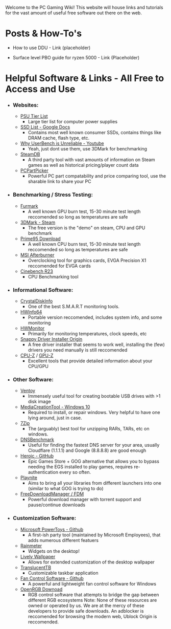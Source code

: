 Welcome to the PC Gaming Wiki! This website will house links and tutorials for the vast amount of useful free software out there on the web. 


# Posts & How-To's

- How to use DDU - Link (placeholder)

- Surface level PBO guide for ryzen 5000 - Link (Placeholder)

# Helpful Software & Links - All Free to Access and Use
- ### Websites:
  - [PSU Tier List](https://cultists.network/140/psu-tier-list/)
    - Large tier list for computer power supplies
  - [SSD List - Google Docs](https://docs.google.com/spreadsheets/d/1B27_j9NDPU3cNlj2HKcrfpJKHkOf-Oi1DbuuQva2gT4)
    - Contains most well known consumer SSDs, contains things like DRAM cache, flash type, etc. 
  - [Why UserBench is Unreliable - Youtube](https://www.youtube.com/watch?v=RQSBj2LKkWg)
    - Yeah, just dont use them, use 3DMark for benchmarking
  - [SteamDB](https://steamdb.info/)
    - A third party tool with vast amounts of information on Steam games as well as historical pricing/player count data
  - [PCPartPicker](https://pcpartpicker.com/list/)
    - Powerful PC part compatability and price comparing tool, use the sharable link to share your PC
- ### Benchmarking / Stress Testing:
  - [Furmark](https://geeks3d.com/furmark/)
    - A well known GPU burn test, 15-30 minute test length reccomended so long as temperatures are safe
  - [3DMark - Steam](https://store.steampowered.com/app/223850/3DMark/)
    - The free version is the "demo" on steam, CPU and GPU benchmark
  - [Prime95 Download](https://www.guru3d.com/files-details/prime95-download.html)
    - A well known CPU burn test, 15-30 minute test length reccomended so long as temperatures are safe
  - [MSI Afterburner](https://www.msi.com/Landing/afterburner/graphics-cards)
    - Overclocking tool for graphics cards, EVGA Precision X1 reccomended for EVGA cards
  - [Cinebench R23](https://www.maxon.net/en/downloads/cinebench-r23-downloads)
    - CPU Benchmarking tool
- ### Informational Software:
  - [CrystalDiskInfo](https://crystalmark.info/en/software/crystaldiskinfo/)
    - One of the best S.M.A.R.T monitoring tools.
  - [HWInfo64](https://www.hwinfo.com/download/)
    - Portable version reccomended, includes system info, and some monitoring
  - [HWMonitor](https://www.cpuid.com/softwares/hwmonitor.html)
    - Primarily for monitoring temperatures, clock speeds, etc
  - [Snappy Driver Installer Origin](https://www.glenn.delahoy.com/snappy-driver-installer-origin/)
    - A free driver installer that seems to work well, installing the (few) drivers you need manually is still reccomended 
  - [CPU-Z](https://www.cpuid.com/softwares/cpu-z.html) / [GPU-Z](https://www.techpowerup.com/gpuz/)
    - Excellent tools that provide detailed information about your CPU/GPU
- ### Other Software:
  - [Ventoy](https://www.ventoy.net/en/download.html)
    - Immensely useful tool for creating bootable USB drives with >1 disk image
  - [MediaCreationTool - Windows 10](https://www.microsoft.com/en-us/software-download/windows10)
    - Required to install, or repair windows. Very helpful to have one lying around, just in case. 
  - [7Zip](https://www.7-zip.org/)
    - The (arguably) best tool for unzipping RARs, TARs, etc on windows. 
  - [DNSBenchmark](https://www.grc.com/dns/benchmark.htm)
    - Useful for finding the fastest DNS server for your area, usually Cloudflare (1.1.1.1) and Google (8.8.8.8) are good enough
  - [Heroic - GitHub](https://github.com/Heroic-Games-Launcher/HeroicGamesLauncher)
    - Epic Games Store + GOG alternative that allows you to bypass needing the EGS installed to play games, requires re-authentication every so often.
  - [Playnite](https://github.com/JosefNemec/Playnite)
    - Aims to bring all your libraries from different launchers into one (similar to what GOG is trying to do)
  - [FreeDownloadManager / FDM](https://www.freedownloadmanager.org/)
    - Powerful download manager with torrent support and pause/continue downloads
- ### Customization Software:
  - [Microsoft PowerToys - Github](https://github.com/microsoft/PowerToys)
    - A first-ish party tool (maintained by Microsoft Employees), that adds numerous different featuers
  - [Rainmeter](https://www.rainmeter.net/)
    - Widgets on the desktop!
  - [Lively Wallpaper](https://www.rocksdanister.com/lively/)
    - Allows for extended customization of the desktop wallpaper
  - [TranslucentTB](https://apps.microsoft.com/store/detail/translucenttb/9PF4KZ2VN4W9)
    - Customizable taskbar application
  - [Fan Control Software - Github](https://github.com/Rem0o/FanControl.Releases)
    - A powerful and lightweight fan control software for Windows
  - [OpenRGB Downoad](https://openrgb.org/releases.html)
    - RGB control software that attempts to bridge the gap between different RGB ecosystems
Note: None of these resources are owned or operated by us. We are at the mercy of these developers to provide safe downloads. An adblocker is reccomended for browsing the modern web, Ublock Origin is reccomended. 
